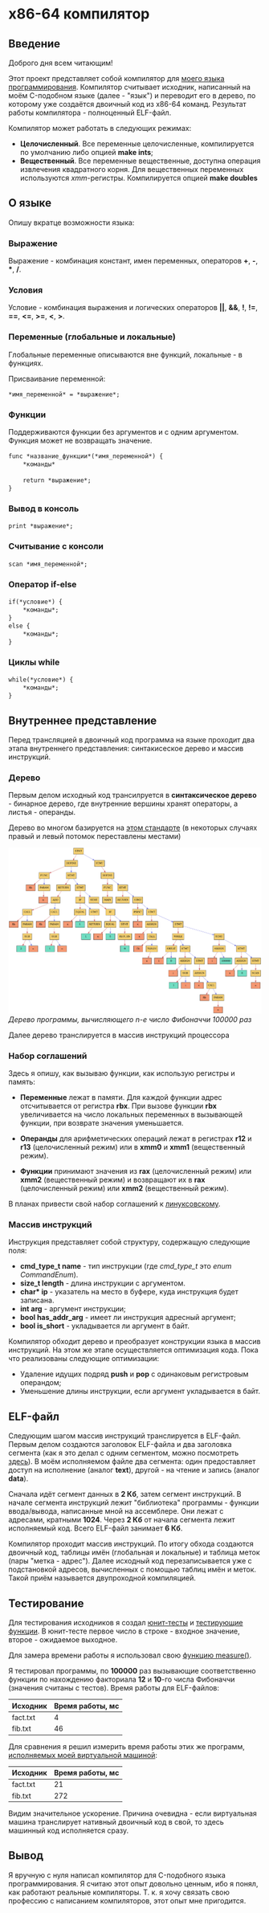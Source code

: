 # x86-64 компилятор

## Введение

Доброго дня всем читающим!

Этот проект представляет собой компилятор для [моего языка программирования](https://github.com/phrolow/Language). Компилятор считывает исходник, написанный на моём C-подобном языке (далее - "язык") и переводит его в дерево, по которому уже создаётся двоичный код из x86-64 команд. Результат работы компилятора - полноценный ELF-файл.

Компилятор может работать в следующих режимах:
- **Целочисленный**. Все переменные целочисленные, компилируется по умолчанию либо опцией **make ints**;
- **Вещественный**. Все переменные вещественные, доступна операция извлечения квадратного корня. Для вещественных переменных используются *xmm*-регистры. Компилируется опцией **make doubles**

## О языке

Опишу вкратце возможности языка:

### Выражение

Выражение - комбинация констант, имен переменных, операторов **+**, **-**, **\***, **/**.
### Условия

Условие - комбинация выражения и логических операторов **||**, **&&**, **!**, **!=**, **==**, **<=**, **>=**, **<**, **>**.
### Переменные (глобальные и локальные)

Глобальные переменные описываются вне функций, локальные - в функциях.

Присваивание переменной:

```
*имя_переменной* = *выражение*;
```

### Функции

Поддерживаются функции без аргументов и с одним аргументом. Функция может не возвращать значение.

```
func *название_функции*(*имя_переменной*) {
    *команды*

    return *выражение*;
}
```

### Вывод в консоль

```
print *выражение*;
```

### Считывание с консоли

```
scan *имя_переменной*;
```

### Оператор if-else

```
if(*условие*) {
    *команды*;
}
else {
    *команды*;
}
```

### Циклы while

```
while(*условие*) {
    *команды*;
}
```

## Внутреннее представление

Перед трансляцией в двоичный код программа на языке проходит два этапа внутреннего представления: синтакисеское дерево и массив инструкций.
### Дерево

Первым делом исходный код трансилруется в **cинтаксическое дерево** - бинарное дерево, где внутренние вершины хранят операторы, а листья - операнды.

Дерево во многом базируется на [этом стандарте](https://github.com/futherus/Language/blob/master/tree_standard.md) (в некоторых случаях правый и левый потомок переставлены местами)

![Мудре мистичне дерево](tree.png)*Дерево программы, вычисляющего n-e число Фибоначчи 100000 раз*

Далее дерево транслируется в массив инструкций процессора

### Набор соглашений

Здесь я опишу, как вызываю функции, как использую регистры и память:

- **Переменные** лежат в памяти. Для каждой функции адрес отсчитывается от регистра **rbx**. При вызове функции **rbx** увеличивается на число локальных переменных в вызывающей функции, при возврате значения уменьшается.

- **Операнды** для арифметических операций лежат в регистрах **r12** и **r13** (целочисленный режим) или в **xmm0** и **xmm1** (вещественный режим). 

- **Функции** принимают значения из **rax** (целочисленный режим) или **xmm2** (вещественный режим) и возвращают их в **rax** (целочисленный режим) или **xmm2** (вещественный режим).

В планах привести свой набор соглашений к [линуксовскому](https://www.amd.com/system/files/TechDocs/26568.pdf).
### Массив инструкций

Инструкция представляет собой структуру, содержащую следующие поля:

- **cmd_type_t name** - тип инструкции (где *cmd_type_t* это *enum CommandEnum*).
- **size_t length** - длина инструкции с аргументом.
- **char\* ip** - указатель на место в буфере, куда инструкция будет записана.
- **int arg** - аргумент инструкции;
- **bool has_addr_arg** - имеет ли инструкция адресный аргумент;
- **bool is_short** - укладывается ли аргумент в байт.

Компилятор обходит дерево и преобразует конструкции языка в массив инструкций. На этом же этапе осуществляется оптимизация кода. Пока что реализованы следующие оптимизации:

- Удаление идущих подряд **push** и **pop** с одинаковым регистровым операндом;
- Уменьшение длины инструкции, если аргумент укладывается в байт.

## ELF-файл

Следующим шагом массив инструкций транслируется в ELF-файл. Первым делом создаются заголовок ELF-файла и два заголовка сегмента (как я это делал с одним сегментом, можно посмотреть [здесь](/Manuals/elf.md)). В моём исполняемом файле два сегмента: один предоставляет доступ на исполнение (аналог **text**), другой - на чтение и запись (аналог **data**).

Сначала идёт сегмент данных в **2 Кб**, затем сегмент инструкций. В начале сегмента инструкций лежит "библиотека" программы - функции ввода/вывода, написанные мной на ассемблере. Они лежат с адресами, кратными **1024**. Через **2 Кб** от начала сегмента лежит исполняемый код. Всего ELF-файл занимает **6 Кб**.

Компилятор проходит массив инструкций. По итогу обхода создаются двоичный код, таблицы имён (глобальная и локальные) и таблица меток (пары "метка - адрес"). Далее исходный код перезаписывается уже с подстановкой адресов, вычисленных с помощью таблиц имён и меток. Такой приём называется двупроходной компиляцией.

## Тестирование

Для тестирования исходников я создал [юнит-тесты](https://github.com/phrolow/Compiler/Tests) и [тестирующие функции](https://github.com/phrolow/Compiler/src/Tests). В юнит-тесте первое число в строке - входное значение, второе - ожидаемое выходное.

Для замера времени работы я использовал свою [функцию measure()](https://github.com/phrolow/Compiler/src/Tests/testing.cpp).

Я тестировал программы, по **100000** раз вызывающие соответственно функции по нахождению факториала **12** и **10**-го числа Фибоначчи (значения считаны с тестов). Время работы для ELF-файлов:

| Исходник | Время работы, мс |
| -------- | ---------------- |
| fact.txt | 4                |
| fib.txt  | 46               |

Для сравнения я решил измерить время работы этих же программ, [исполняемых моей виртуальной машиной](https://github.com/phrolow/Language):

| Исходник | Время работы, мс |
| -------- | ---------------- |
| fact.txt | 21               |
| fib.txt  | 272              |

Видим значительное ускорение. Причина очевидна - если виртуальная машина транслирует нативный двоичный код в свой, то здесь машинный код исполняется сразу.
## Вывод

Я вручную с нуля написал компилятор для C-подобного языка программирования. Я считаю этот опыт довольно ценным, ибо я понял, как работают реальные компиляторы. Т. к. я хочу связать свою профессию с написанием компиляторов, этот опыт мне пригодится.